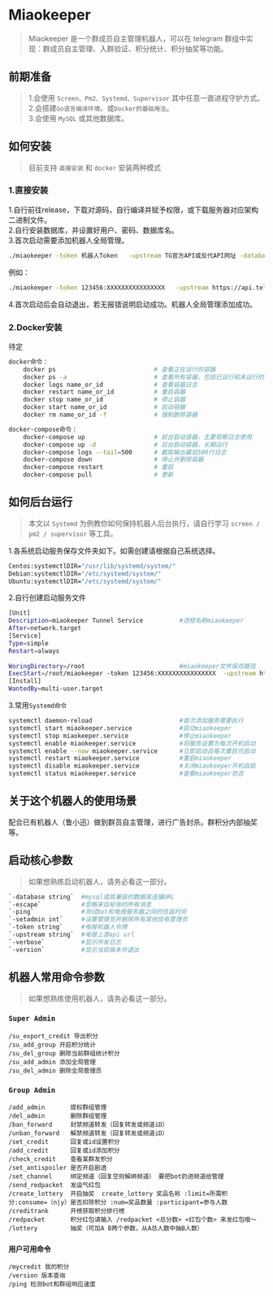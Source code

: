 # Miaokeeper

> Miaokeeper 是一个群成员自主管理机器人，可以在 telegram 群组中实现：群成员自主管理、入群验证、积分统计、积分抽奖等功能。
## 前期准备
> 1.会使用 `Screen、Pm2、Systemd、Supervisor` 其中任意一直进程守护方式。  
> 2.会搭建`Go语言编译环境`、或`Docker的基础用法`。  
> 3.会使用 `MySQL` 或其他数据库。  
## 如何安装
> 目前支持  `直接安装` 和 `docker` 安装两种模式
### 1.直接安装

1.自行前往release，下载对源码，自行编译并赋予权限，或下载服务器对应架构二进制文件。  
2.自行安装数据库，并设置好用户、密码、数据库名。  
3.首次启动需要添加机器人全局管理。  
```bash
./miaokeeper -token 机器人Token   -upstream TG官方API或反代API网址 -database '数据库用户名:数据库密码@tcp(127.0.0.1:3306)/数据库名'
```
例如：
```bash  
./miaokeeper -token 123456:XXXXXXXXXXXXXXXX   -upstream https://api.telegram.org -database 'miaokeeper:miaokeeper@tcp(127.0.0.1:3306)/miaokeeper'
```
4.首次启动后会自动退出，若无报错说明启动成功。机器人全局管理添加成功。

### 2.Docker安装

待定
```bash
docker命令：
	docker ps                           # 查看正在运行的容器
	docker ps -a                        # 查看所有容器，包括已运行和未运行的
	docker logs name_or_id              # 查看容器日志
	docker restart name_or_id           # 重启容器
	docker stop name_or_id              # 停止容器
	docker start name_or_id             # 启动容器
	docker rm name_or_id -f             # 强制删除容器

docker-compose命令：
	docker-compose up                   # 前台启动容器，主要观察日志使用
	docker-compose up -d                # 后台启动容器，长期运行
	docker-compose logs --tail=500      # 截取输出最后500行日志
	docker-compose down                 # 停止并删除容器
	docker-compose restart              # 重启
	docker-compose pull                 # 更新


```
## 如何后台运行

> 本文以 `Systemd` 为例教你如何保持机器人后台执行，请自行学习 `screen / pm2 / supervisor` 等工具。


1.各系统启动服务保存文件夹如下。如需创建请根据自己系统选择。
```bash	
Centos:systemctlDIR="/usr/lib/systemd/system/"
Debian:systemctlDIR="/etc/systemd/system/"
Ubuntu:systemctlDIR="/etc/systemd/system/"
```
2.自行创建启动服务文件
```bash	
[Unit]
Description=miaokeeper Tunnel Service          #进程名称miaokeeper
After=network.target
[Service]
Type=simple
Restart=always
 
WoringDirectory=/root                          #miaokeeper文件保存路径
ExecStart=/root/miaokeeper -token 123456:XXXXXXXXXXXXXXXX  -upstream https://api.telegram.org -database 'miaokeeper:miaokeeper@tcp(127.0.0.1:3306)/miaokeeper'
[Install]
WantedBy=multi-user.target
```
3.常用`Systemd命令`
```bash	
systemctl daemon-reload                        #首次添加服务需要执行
systemctl start miaokeeper.service             #启动miaokeeper
systemctl stop miaokeeper.service              #停止miaokeeper
systemctl enable miaokeeper.service            #将服务设置为每次开机启动
systemctl enable --now miaokeeper.service      #立即启动且每次重启也启动
systemctl restart miaokeeper.service           #重启miaokeeper
systemctl disable miaokeeper.service           #关闭miaokeeper开机自启
systemctl status miaokeeper.service            #查看miaokeeper状态

```

## 关于这个机器人的使用场景

配合已有机器人（鲁小迅）做到群员自主管理，进行广告封杀。群积分内部抽奖等。

## 启动核心参数

> 如果想熟练启动机器人，请务必看这一部分。
```bash
`-database string`  #mysql或其兼容的数据库连接URL
`-escape`           #忽略来自轮询的所有消息
`-ping`             #测试bot和电报服务器之间的往返时间
`-setadmin int`     #设置管理员并删除所有其他现有管理员
`-token string`     #电报机器人令牌
`-upstream string`  #电报上游api url
`-verbose`          #显示所有日志
`-version`          #显示当前版本并退出
```

## 机器人常用命令参数

> 如果想熟练使用机器人，请务必看这一部分。

### `Super Admin`
```
/su_export_credit 导出积分
/su_add_group 开启积分统计
/su_del_group 删除当前群组统计积分
/su_add_admin 添加全局管理
/su_del_admin 删除全局管理员

```
### `Group Admin`
```
/add_admin       提权群组管理
/del_admin       删除群组管理
/ban_forward     封禁频道转发（回复转发或频道iD）
/unban_forward   解禁频道转发（回复转发或频道iD）
/set_credit      回复或id设置积分
/add_credit      回复或id添加积分
/check_credit    查看某群友积分
/set_antispoiler 是否开启剧透
/set_channel     绑定频道（回复空则解绑频道） 要把bot扔进频道给管理
/send_redpacket  发运气红包
/create_lottery  开启抽奖  create_lottery 奖品名称 :limit=所需积分:consume=（n|y）是否扣除积分 :num=奖品数量 :participant=参与人数
/creditrank      开榜获取积分排行榜
/redpacket       积分红包请输入 /redpacket <总分数> <红包个数> 来发红包哦～
/lottery         抽奖（可加A B两个参数，从A总人数中抽B人数）

```
### `用户可用命令`

```
/mycredit 我的积分
/version 版本查询
/ping 检测bot和群组响应速度
```
